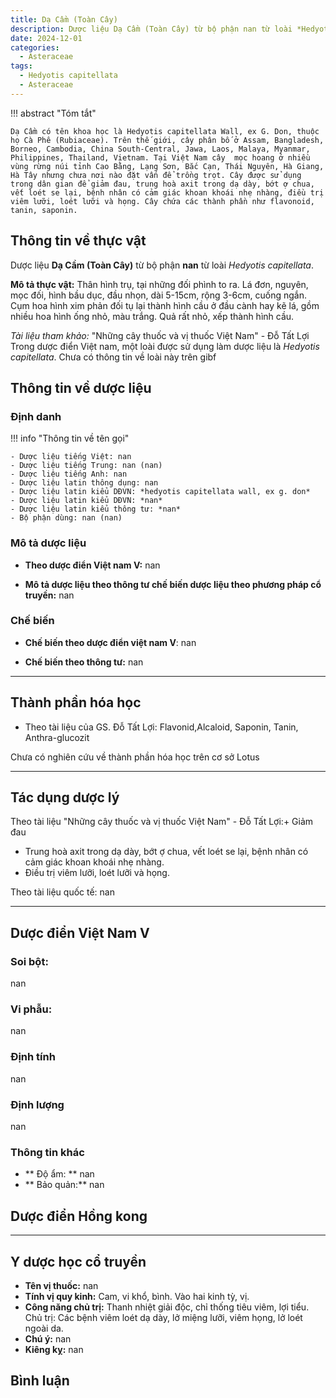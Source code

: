 ```yaml
---
title: Dạ Cầm (Toàn Cây)
description: Dược liệu Dạ Cầm (Toàn Cây) từ bộ phận nan từ loài *Hedyotis capitellata*
date: 2024-12-01
categories:
  - Asteraceae
tags:
  - Hedyotis capitellata
  - Asteraceae
---
```

!!! abstract "Tóm tắt"

    Dạ Cầm có tên khoa học là Hedyotis capitellata Wall, ex G. Don, thuộc họ Cà Phê (Rubiaceae). Trên thế giới, cây phân bố ở Assam, Bangladesh, Borneo, Cambodia, China South-Central, Jawa, Laos, Malaya, Myanmar, Philippines, Thailand, Vietnam. Tại Việt Nam cây  mọc hoang ở nhiều vùng rừng núi tỉnh Cao Bằng, Lạng Sơn, Bắc Cạn, Thái Nguyên, Hà Giang, Hà Tây nhưng chưa nơi nào đặt vấn để trồng trọt. Cây được sử dụng trong dân gian để giảm đau, trung hoà axit trong dạ dày, bớt ợ chua, vết loét se lại, bệnh nhân có cảm giác khoan khoái nhẹ nhàng, điều trị viêm lưỡi, loét lưỡi và họng. Cây chứa các thành phần như flavonoid, tanin, saponin.

## Thông tin về thực vật


Dược liệu **Dạ Cầm (Toàn Cây)** từ bộ phận **nan** từ loài *Hedyotis capitellata*.

**Mô tả thực vật:** Thân hình trụ, tại những đối phình to ra. Lá đơn, nguyên, mọc đối, hình bầu dục, đầu nhọn, dài 5-15cm, rộng 3-6cm, cuống ngắn. Cụm hoa hình xim phản đối tụ lại thành hình cầu ở đầu cành hay kẽ lá, gồm nhiều hoa hình ống nhỏ, màu trắng. Quả rất nhỏ, xếp thành hình cầu.

*Tài liệu tham khảo:* "Những cây thuốc và vị thuốc Việt Nam" - Đỗ Tất Lợi 
Trong dược điển Việt nam, một loài được sử dụng làm dược liệu là *Hedyotis capitellata*. 
Chưa có thông tin về loài này trên gibf


## Thông tin về dược liệu 

### Định danh

!!! info "Thông tin về tên gọi"

    - Dược liệu tiếng Việt: nan
    - Dược liệu tiếng Trung: nan (nan)
    - Dược liệu tiếng Anh: nan
    - Dược liệu latin thông dụng: nan
    - Dược liệu latin kiểu DĐVN: *hedyotis capitellata wall, ex g. don*
    - Dược liệu latin kiểu DĐVN: *nan*
    - Dược liệu latin kiểu thông tư: *nan*
    - Bộ phận dùng: nan (nan)

### Mô tả dược liệu 

- **Theo dược điển Việt nam V:** nan

- **Mô tả dược liệu theo thông tư chế biến dược liệu theo phương pháp cổ truyền:** nan

### Chế biến 

- **Chế biến theo dược điển việt nam V**: nan

- **Chế biến theo thông tư:** nan

--- 

## Thành phần hóa học

- Theo tài liệu của GS. Đỗ Tất Lợi:  Flavonid,Alcaloid, Saponin, Tanin, Anthra-glucozit
    
Chưa có nghiên cứu về thành phần hóa học trên cơ sở Lotus

---

## Tác dụng dược lý

Theo tài liệu "Những cây thuốc và vị thuốc Việt Nam" - Đỗ Tất Lợi:+ Giảm đau
+ Trung hoà axit trong dạ dày, bớt ợ chua, vết loét se lại, bệnh nhân có cảm giác khoan khoái nhẹ nhàng.
+ Điều trị viêm lưỡi, loét lưỡi và họng.

Theo tài liệu quốc tế: nan

---

## Dược điển Việt Nam V

### Soi bột:

nan

<!-- Hình ảnh soi bột sẽ được tự động chèn vào đây sau -->

### Vi phẫu:

nan

<!-- Hình ảnh vi phẫu sẽ được tự động chèn vào đây sau -->

### Định tính

nan

### Định lượng

nan

### Thông tin khác 

- ** Độ ẩm: ** nan
- ** Bảo quản:** nan

## Dược điển Hồng kong

<!-- PDF sẽ được tự động chèn vào đây sau -->


---

## Y dược học cổ truyền

- **Tên vị thuốc:** nan
- **Tính vị quy kinh:** Cam, vi khổ, bình. Vào hai kinh tỳ, vị.
- **Công năng chủ trị:** Thanh nhiệt giải độc, chỉ thống tiêu viêm, lợi tiểu.
Chủ trị: Các bệnh viêm loét dạ dày, lở miệng lưỡi, viêm họng, lở loét ngoài da.
- **Chú ý:** nan
- **Kiêng kỵ:** nan



## Bình luận

<div id="giscus-container"></div>
<script src="https://giscus.app/client.js"
        data-repo="hoangson0787/CSDL-duoc-lieu"
        data-repo-id="R_kgDONbMRNA"
        data-category="Duoc lieu"
        data-category-id="DIC_kwDONbMRNM4ClklR"
        data-mapping="pathname"
        data-strict="0"
        data-reactions-enabled="1"
        data-emit-metadata="1"
        data-input-position="bottom"
        data-theme="light"
        data-lang="en"
        crossorigin="anonymous"
        async>
</script>

